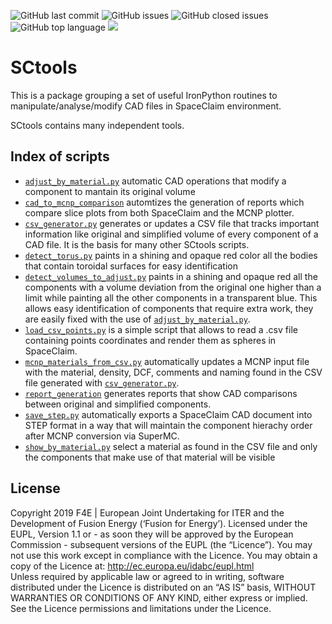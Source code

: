 ![GitHub last commit](https://img.shields.io/github/last-commit/Radiation-Transport/SCtools)
![GitHub issues](https://img.shields.io/github/issues/Radiation-Transport/SCtools)
![GitHub closed issues](https://img.shields.io/github/issues-closed-raw/Radiation-Transport/SCtools)
![GitHub top language](https://img.shields.io/github/languages/top/Radiation-Transport/SCtools)
![](https://img.shields.io/badge/license-EU%20PL-blue)

# SCtools
This is a package grouping a set of useful IronPython routines to manipulate/analyse/modify CAD files in SpaceClaim environment.

SCtools contains many independent tools.

## Index of scripts
- [`adjust_by_material.py`](sctools/adjust_by_material.py) automatic CAD operations that modify a component to mantain its original volume
- [`cad_to_mcnp_comparison`](sctools/cad_to_mcnp_comparison/) automtizes the generation of reports which compare slice plots from both SpaceClaim and the MCNP plotter.
- [`csv_generator.py`](sctools/csv_generator.py) generates or updates a CSV file that tracks important information like original and simplified volume of every component of a CAD file. It is the basis for many other SCtools scripts.
- [`detect_torus.py`](sctools/detect_torus.py) paints in a shining and opaque red color all the bodies that contain toroidal surfaces for easy identification
- [`detect_volumes_to_adjust.py`](sctools/detect_volumes_to_adjust.py) paints in a shining and opaque red all the components with a volume deviation from the original one higher than a limit while painting all the other components in a transparent blue. This allows easy identification of components that require extra work, they are easily fixed with the use of [`adjust_by_material.py`](sctools/adjust_by_material.py).
- [`load_csv_points.py`](sctools/load_csv_points.py) is a simple script that allows to read a .csv file containing points coordinates and render them as spheres in SpaceClaim.
- [`mcnp_materials_from_csv.py`](sctools/mcnp_materials_from_csv.py) automatically updates a MCNP input file with the material, density, DCF, comments and naming found in the CSV file generated with [`csv_generator.py`](sctools/csv_generator.py).
- [`report_generation`](sctools/report_generation/) generates reports that show CAD comparisons between original and simplified components. 
- [`save_step.py`](sctools/save_step.py) automatically exports a SpaceClaim CAD document into STEP format in a way that will maintain the component hierachy order after MCNP conversion via SuperMC.
- [`show_by_material.py`](sctools/show_by_material.py) select a material as found in the CSV file and only the components that make use of that material will be visible


## License
Copyright 2019 F4E | European Joint Undertaking for ITER and the Development of Fusion Energy (‘Fusion for Energy’). Licensed under the EUPL, Version 1.1 or - as soon they will be approved by the European Commission - subsequent versions of the EUPL (the “Licence”). You may not use this work except in compliance with the Licence. You may obtain a copy of the Licence at: http://ec.europa.eu/idabc/eupl.html   
Unless required by applicable law or agreed to in writing, software distributed under the Licence is distributed on an “AS IS” basis, WITHOUT WARRANTIES OR CONDITIONS OF ANY KIND, either express or implied. See the Licence permissions and limitations under the Licence.
